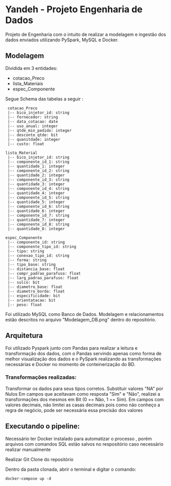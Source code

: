 # Yandeh - Projeto Engenharia de Dados

Projeto de Engenharia com o intuito de realizar a modelagem e ingestão dos dados enviados utilizando PySpark, MySQL e Docker.

## Modelagem

Dividida em 3 entidades: 

 - cotacao_Preco
 - lista_Materiais
 - espec_Componente
 
Segue Schema das tabelas a seguir :

```
 cotacao_Preco
 |-- bico_injetor_id: string 
 |-- fornecedor: string 
 |-- data_cotacao: date 
 |-- uso_anual: integer
 |-- qtde_min_pedido: integer 
 |-- desconto_qtde: bit
 |-- quanitdade: integer
 |-- custo: float 
```
```
lista_Material 
 |-- bico_injetor_id: string 
 |-- componente_id_1: string 
 |-- quantidade_1: integer
 |-- componente_id_2: string 
 |-- quantidade_2: integer 
 |-- componente_id_3: string 
 |-- quantidade_3: integer 
 |-- componente_id_4: string 
 |-- quantidade_4: integer 
 |-- componente_id_5: string 
 |-- quantidade_5: integer 
 |-- componente_id_6: string 
 |-- quantidade_6: integer 
 |-- componente_id_7: string 
 |-- quantidade_7: integer
 |-- componente_id_8: string
 |-- quantidade_8: integer 
```

```
espec_Componente
 |-- componente_id: string 
 |-- componente_tipo_id: string 
 |-- tipo: string 
 |-- conexao_tipo_id: string 
 |-- forma: string 
 |-- tipo_base: string 
 |-- distancia_base: float 
 |-- compr_padrao_parafuso: float 
 |-- larg_padrao_parafuso: float 
 |-- sulco: bit 
 |-- diametro_base: float 
 |-- diametro_borda: float 
 |-- especificidade: bit
 |-- orientatacao: bit 
 |-- peso: float 
```

Foi utilizado MySQL como Banco de Dados.
Modelagem e relacionamentos estão descritos no arquivo "Modelagem_DB.png" dentro do repositório.
 
## Arquitetura

Foi utilizado Pyspark junto com Pandas para realizar a leitura e transformação dos dados, com o Pandas servindo apenas como forma de melhor
visualização dos dados e o PySpark realizando as transformações necessárias e Docker no momento de conteinerização do BD.

### Transformações realizadas: 

Transformar os dados para seus tipos corretos.
Substituir valores "NA" por Nulos
Em campos que aceitavam como resposta "Sim" e "Não", realizei a transformações dos mesmos em Bit (0 == Não, 1 == Sim).
Em campos com valores decimais, não limitei as casas decimais pois como não conheço a regra de negócio, pode ser necessária essa precisão dos valores

## Executando o pipeline:

Necessário ter Docker instalado para automatizar o processo , porém arquivos com comandos SQL estão salvos no respositório caso necessário realizar manualmente

Realizar Git Clone do repositório

Dentro da pasta clonada, abrir o terminal e digitar o comando: 

```
docker-compose up -d
```
